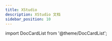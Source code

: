 ```yaml
---
title: XStudio
description: XStudio 文档
sidebar_position: 10
---
```


import DocCardList from '@theme/DocCardList';

<DocCardList />